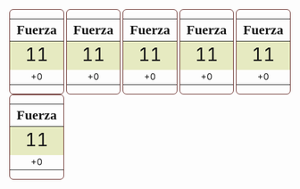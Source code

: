 <div style="display: flex; flex-wrap: wrap; justify-content: space-between;">
    <div style="border: 1px solid; border-radius: 0.5em; border-color: #571713; display: flex; align-content: center;">
        <table>
            <thead>
                <th style="font-family: 'Alegreya Sans SC'; font-size: 1.5em;">Fuerza</th>
            </thead>
            <tbody>
                <tr style="background-color: #e6eac1;">
                    <td style="text-align: center; font-size: 2em;">11</td>
                </tr>
                <tr>
                    <td style="text-align: center;">+0</td>
                </tr>
            </tbody>
        </table>
    </div>
    <div style="border: 1px solid; border-radius: 0.5em; border-color: #571713; display: flex; align-content: center;">
        <table>
            <thead>
                <th style="font-family: 'Alegreya Sans SC'; font-size: 1.5em;">Fuerza</th>
            </thead>
            <tbody>
                <tr style="background-color: #e6eac1;">
                    <td style="text-align: center; font-size: 2em;">11</td>
                </tr>
                <tr>
                    <td style="text-align: center;">+0</td>
                </tr>
            </tbody>
        </table>
    </div>
    <div style="border: 1px solid; border-radius: 0.5em; border-color: #571713; display: flex; align-content: center;">
        <table>
            <thead>
                <th style="font-family: 'Alegreya Sans SC'; font-size: 1.5em;">Fuerza</th>
            </thead>
            <tbody>
                <tr style="background-color: #e6eac1;">
                    <td style="text-align: center; font-size: 2em;">11</td>
                </tr>
                <tr>
                    <td style="text-align: center;">+0</td>
                </tr>
            </tbody>
        </table>
    </div>
    <div style="border: 1px solid; border-radius: 0.5em; border-color: #571713; display: flex; align-content: center;">
        <table>
            <thead>
                <th style="font-family: 'Alegreya Sans SC'; font-size: 1.5em;">Fuerza</th>
            </thead>
            <tbody>
                <tr style="background-color: #e6eac1;">
                    <td style="text-align: center; font-size: 2em;">11</td>
                </tr>
                <tr>
                    <td style="text-align: center;">+0</td>
                </tr>
            </tbody>
        </table>
    </div>
    <div style="border: 1px solid; border-radius: 0.5em; border-color: #571713; display: flex; align-content: center;">
        <table>
            <thead>
                <th style="font-family: 'Alegreya Sans SC'; font-size: 1.5em;">Fuerza</th>
            </thead>
            <tbody>
                <tr style="background-color: #e6eac1;">
                    <td style="text-align: center; font-size: 2em;">11</td>
                </tr>
                <tr>
                    <td style="text-align: center;">+0</td>
                </tr>
            </tbody>
        </table>
    </div>
    <div style="border: 1px solid; border-radius: 0.5em; border-color: #571713; display: flex; align-content: center;">
        <table>
            <thead>
                <th style="font-family: 'Alegreya Sans SC'; font-size: 1.5em;">Fuerza</th>
            </thead>
            <tbody>
                <tr style="background-color: #e6eac1;">
                    <td style="text-align: center; font-size: 2em;">11</td>
                </tr>
                <tr>
                    <td style="text-align: center;">+0</td>
                </tr>
            </tbody>
        </table>
    </div>
</div>